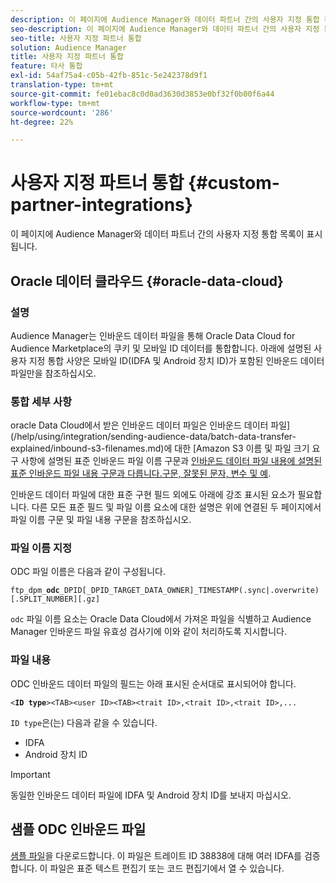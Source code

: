 ```yaml
---
description: 이 페이지에 Audience Manager와 데이터 파트너 간의 사용자 지정 통합 목록이 표시됩니다.
seo-description: 이 페이지에 Audience Manager와 데이터 파트너 간의 사용자 지정 통합 목록이 표시됩니다.
seo-title: 사용자 지정 파트너 통합
solution: Audience Manager
title: 사용자 지정 파트너 통합
feature: 타사 통합
exl-id: 54af75a4-c05b-42fb-851c-5e242378d9f1
translation-type: tm+mt
source-git-commit: fe01ebac8c0d0ad3630d3853e0bf32f0b00f6a44
workflow-type: tm+mt
source-wordcount: '286'
ht-degree: 22%

---
```


# 사용자 지정 파트너 통합 {#custom-partner-integrations}

이 페이지에 Audience Manager와 데이터 파트너 간의 사용자 지정 통합 목록이 표시됩니다.

## Oracle 데이터 클라우드 {#oracle-data-cloud}

### 설명

Audience Manager는 인바운드 데이터 파일을 통해 Oracle Data Cloud for Audience Marketplace의 쿠키 및 모바일 ID 데이터를 통합합니다. 아래에 설명된 사용자 지정 통합 사양은 모바일 ID(IDFA 및 Android 장치 ID)가 포함된 인바운드 데이터 파일만을 참조하십시오.

### 통합 세부 사항

oracle Data Cloud에서 받은 인바운드 데이터 파일은 인바운드 데이터 파일](/help/using/integration/sending-audience-data/batch-data-transfer-explained/inbound-s3-filenames.md)에 대한 [Amazon S3 이름 및 파일 크기 요구 사항에 설명된 표준 인바운드 파일 이름 구문과 [인바운드 데이터 파일 내용에 설명된 표준 인바운드 파일 내용 구문과 다릅니다.구문, 잘못된 문자, 변수 및 예](/help/using/integration/sending-audience-data/batch-data-transfer-explained/inbound-file-contents.md).

인바운드 데이터 파일에 대한 표준 구현 필드 외에도 아래에 강조 표시된 요소가 필요합니다. 다른 모든 표준 필드 및 파일 이름 요소에 대한 설명은 위에 연결된 두 페이지에서 파일 이름 구문 및 파일 내용 구문을 참조하십시오.

### 파일 이름 지정

ODC 파일 이름은 다음과 같이 구성됩니다.

`ftp_dpm_`**`odc`**`_DPID[_DPID_TARGET_DATA_OWNER]_TIMESTAMP(.sync|.overwrite)[.SPLIT_NUMBER][.gz]`

`odc` 파일 이름 요소는 Oracle Data Cloud에서 가져온 파일을 식별하고 Audience Manager 인바운드 파일 유효성 검사기에 이와 같이 처리하도록 지시합니다.

### 파일 내용

ODC 인바운드 데이터 파일의 필드는 아래 표시된 순서대로 표시되어야 합니다.

`<`**`ID type`**`><TAB><user ID><TAB><trait ID>,<trait ID>,<trait ID>,...`

`ID type`은(는) 다음과 같을 수 있습니다.

* IDFA
* Android 장치 ID

>[!IMPORTANT]
>
>동일한 인바운드 데이터 파일에 IDFA 및 Android 장치 ID를 보내지 마십시오.

## 샘플 ODC 인바운드 파일

[샘플 파일](/help/using/integration/assets/ftp_dpm_odc_12345_1556223815.sync)을 다운로드합니다. 이 파일은 트레이트 ID 38838에 대해 여러 IDFA를 검증합니다. 이 파일은 표준 텍스트 편집기 또는 코드 편집기에서 열 수 있습니다.
